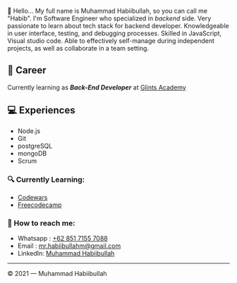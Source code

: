 👋 Hello... My full name is Muhammad Habiibullah, so you can call me "Habib". I'm Software Engineer who specialized in _backend_ side. Very passionate to learn about tech stack for backend developer. Knowledgeable in user interface, testing, and debugging processes. Skilled in JavaScript, Visual studio code. Able to effectively self-manage during independent projects, as well as collaborate in a team setting.


## 💼 Career

Currently learning as **_Back-End Developer_** at [Glints Academy](https://academy.glints.com/)

## 💻 Experiences

- Node.js
- Git
- postgreSQL
- mongoDB
- Scrum 

### 🔍 Currently Learning:

- [Codewars](https://github.com/habiibullahm/basic-javascript#readme)
- [Freecodecamp](https://github.com/habiibullahm/basic-javascript/blob/main/freecodecamp.md)

### 🚀 How to reach me:
- Whatsapp : [+62 851 7155 7088](https://api.whatsapp.com/send?phone=6285171557088)
- Email : [mr.habiibullahm@gmail.com](mailto:mr.habiibullahm@gmail.com)
- LinkedIn: [Muhammad Habiibullah](https://www.linkedin.com/in/muhammad-habibullah/)
---

© 2021 — Muhammad Habiibullah
